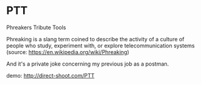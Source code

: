 # PTT
Phreakers Tribute Tools

Phreaking is a slang term coined to describe the activity of a culture of people who study, experiment with, or explore telecommunication systems
(source: https://en.wikipedia.org/wiki/Phreaking)


And it's a private joke concerning my previous job as a postman.



demo: http://direct-shoot.com/PTT


